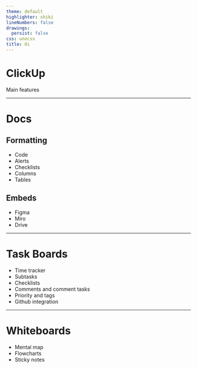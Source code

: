 ```yaml
---
theme: default
highlighter: shiki
lineNumbers: false
drawings:
  persist: false
css: unocss
title: Oi
---
```


# ClickUp

Main features

---

# Docs

## Formatting

- Code
- Alerts
- Checklists
- Columns
- Tables

## Embeds

- Figma
- Miro
- Drive

---

# Task Boards

- Time tracker
- Subtasks
- Checklists
- Comments and comment tasks
- Priority and tags
- Github integration

---

# Whiteboards

- Mental map
- Flowcharts
- Sticky notes
